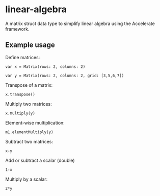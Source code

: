 # linear-algebra
A matrix struct data type to simplify linear algebra using the Accelerate framework.

## Example usage

Define matrices:

    var x = Matrix(rows: 2, columns: 2)

    var y = Matrix(rows: 2, columns: 2, grid: [3,5,6,7])

Transpose of a matrix:

    x.transpose()

Multiply two matrices:

    x.multiply(y)

Element-wise multiplication:

    m1.elementMultiply(y)

Subtract two matrices:

    x-y

Add or subtract a scalar (double)

    1-x

Multiply by a scalar:

    2*y
